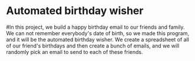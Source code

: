# Automated birthday wisher
#In this project, we build a happy birthday email to our friends and family. We can not remember everybody's date of birth, so we made this program, and it will be the automated birthday wisher. We create a spreadsheet of all of our friend's birthdays and then create a bunch of emails, and we will randomly pick an email to send to each of these friends.
